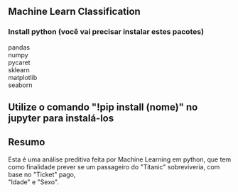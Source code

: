 ## Machine Learn Classification

### Install python (você vai precisar instalar estes pacotes)

pandas <br>
numpy <br>
pycaret <br>
sklearn <br>
matplotlib <br>
seaborn <br>

## Utilize o comando "!pip install (nome)" no jupyter para instalá-los

## Resumo <br>
Esta é uma análise preditiva feita por Machine Learning em python, que tem <br>
como finalidade prever se um passageiro do "Titanic" sobreviveria, com base no "Ticket" pago, <br>
"Idade" e "Sexo".


